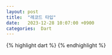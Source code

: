 ```yaml
---
layout: post
title:  "레코드 타입"
date:   2023-12-28 10:07:00 +0900
categories:  Dart
---
```


{% highlight dart %}
{% endhighlight %}
